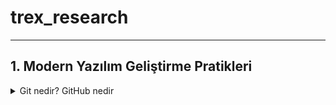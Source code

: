 # trex_research
***

## 1. Modern Yazılım Geliştirme Pratikleri

<details>
<summary>Git nedir? GitHub nedir</summary>
 
Temel Git komutları: init, clone, add, commit, push, pull, branch, merge
  
Merge conflict nedir, nasıl çözülür?
  
CI/CD nedir? Azure DevOps, GitHub Actions ile pipeline örnekleri
